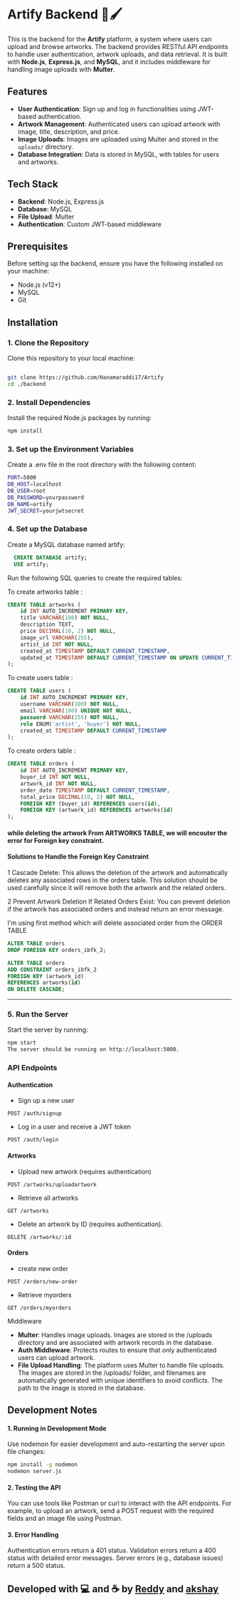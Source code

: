 # Artify Backend 🎨🖌️

This is the backend for the **Artify** platform, a system where users can upload and browse artworks. The backend provides RESTful API endpoints to handle user authentication, artwork uploads, and data retrieval. It is built with **Node.js**, **Express.js**, and **MySQL**, and it includes middleware for handling image uploads with **Multer**.

## Features

- **User Authentication**: Sign up and log in functionalities using JWT-based authentication.
- **Artwork Management**: Authenticated users can upload artwork with image, title, description, and price.
- **Image Uploads**: Images are uploaded using Multer and stored in the `uploads/` directory.
- **Database Integration**: Data is stored in MySQL, with tables for users and artworks.
  
## Tech Stack

- **Backend**: Node.js, Express.js
- **Database**: MySQL
- **File Upload**: Multer
- **Authentication**: Custom JWT-based middleware

## Prerequisites

Before setting up the backend, ensure you have the following installed on your machine:

- Node.js (v12+)
- MySQL
- Git

## Installation

### 1. Clone the Repository

Clone this repository to your local machine:

```bash

git clone https://github.com/Hanamaraddi17/Artify
cd ./backend
```
### 2. Install Dependencies

Install the required Node.js packages by running:

```bash
npm install
```
### 3. Set up the Environment Variables
Create a .env file in the root directory with the following content:

```bash
PORT=5000
DB_HOST=localhost
DB_USER=root
DB_PASSWORD=yourpassword
DB_NAME=artify
JWT_SECRET=yourjwtsecret
```
### 4. Set up the Database
Create a MySQL database named artify:

```sql
  CREATE DATABASE artify;
  USE artify;
```
Run the following SQL queries to create the required tables:

To create artworks table :
```sql
CREATE TABLE artworks (
    id INT AUTO_INCREMENT PRIMARY KEY,
    title VARCHAR(100) NOT NULL,
    description TEXT,
    price DECIMAL(10, 2) NOT NULL,
    image_url VARCHAR(255),
    artist_id INT NOT NULL,
    created_at TIMESTAMP DEFAULT CURRENT_TIMESTAMP,
    updated_at TIMESTAMP DEFAULT CURRENT_TIMESTAMP ON UPDATE CURRENT_TIMESTAMP
);
```
To create users table : 
```sql
CREATE TABLE users (
    id INT AUTO_INCREMENT PRIMARY KEY,
    username VARCHAR(100) NOT NULL,
    email VARCHAR(100) UNIQUE NOT NULL,
    password VARCHAR(255) NOT NULL,
    role ENUM('artist', 'buyer') NOT NULL,
    created_at TIMESTAMP DEFAULT CURRENT_TIMESTAMP
);
```
To create orders table : 
```sql
CREATE TABLE orders (
    id INT AUTO_INCREMENT PRIMARY KEY,
    buyer_id INT NOT NULL,
    artwork_id INT NOT NULL,
    order_date TIMESTAMP DEFAULT CURRENT_TIMESTAMP,
    total_price DECIMAL(10, 2) NOT NULL,
    FOREIGN KEY (buyer_id) REFERENCES users(id),
    FOREIGN KEY (artwork_id) REFERENCES artworks(id)
);
```
#### while deleting the artwork From ARTWORKS TABLE, we will encouter the error for Foreign key constraint. </br>
#### Solutions to Handle the Foreign Key Constraint
1 Cascade Delete: This allows the deletion of the artwork and automatically deletes any associated rows in the orders table. This solution should be used carefully since it will remove both the artwork and the related orders.

2 Prevent Artwork Deletion If Related Orders Exist: You can prevent deletion if the artwork has associated orders and instead return an error message.

I'm using first method which will delete associated order from the ORDER TABLE 
```sql
ALTER TABLE orders
DROP FOREIGN KEY orders_ibfk_2;

ALTER TABLE orders
ADD CONSTRAINT orders_ibfk_2
FOREIGN KEY (artwork_id)
REFERENCES artworks(id)
ON DELETE CASCADE;
```

------------------------------------------------------------------------------------------
### 5. Run the Server
Start the server by running:

```bash
npm start
The server should be running on http://localhost:5000.
```
### API Endpoints 
#### Authentication
- Sign up a new user
```text
POST /auth/signup
```
 - Log in a user and receive a JWT token
```text 
POST /auth/login
```
#### Artworks
- Upload new artwork (requires authentication)
```text
POST /artworks/uploadartwork 
````
 - Retrieve all artworks
```text
GET /artworks
```
- Delete an artwork by ID (requires authentication).
```text
DELETE /artworks/:id
```

#### Orders
- create new order
```text
POST /orders/new-order
```
- Retrieve myorders 
```text
GET /orders/myorders
```
Middleware
>
- **Multer**: Handles image uploads. Images are stored in the /uploads directory and are associated with artwork records in the database.
- **Auth Middleware**: Protects routes to ensure that only authenticated users can upload artwork.
- **File Upload Handling**: The platform uses Multer to handle file uploads. The images are stored in the /uploads/ folder, and filenames are automatically generated with unique identifiers to avoid conflicts. The path to the image is stored in the database.

## Development Notes

#### 1. Running in Development Mode
Use nodemon for easier development and auto-restarting the server upon file changes:

```bash
npm install -g nodemon
nodemon server.js
```

#### 2. Testing the API

You can use tools like Postman or curl to interact with the API endpoints. For example, to upload an artwork, 
send a POST request with the required fields and an image file using Postman.

#### 3. Error Handling

Authentication errors return a 401 status.
Validation errors return a 400 status with detailed error messages.
Server errors (e.g., database issues) return a 500 status.





## Developed with 💻 and ☕ by [Reddy](https://github.com/Hanamaraddi17/) and [akshay](https://github.com/AkahayKumarS)
